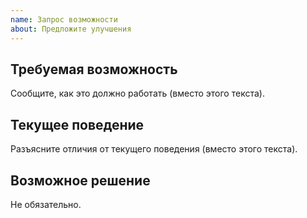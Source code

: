 ```yaml
---
name: Запрос возможности
about: Предложите улучшения
---
```

## Требуемая возможность

Сообщите, как это должно работать (вместо этого текста).

## Текущее поведение

Разъясните отличия от текущего поведения (вместо этого текста).

## Возможное решение

Не обязательно.
